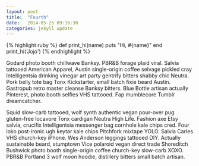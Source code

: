 ```yaml
---
layout: post
title:  "Fourth"
date:   2014-05-25 09:16:30
categories: jekyll update
---
```

{% highlight ruby %}
def print_hi(name)
  puts "Hi, #{name}"
end
print_hi('Jojo')
{% endhighlight %}

Godard photo booth chillwave Banksy. PBR&B forage plaid viral. Salvia tattooed American Apparel, Austin single-origin coffee selvage pickled cray Intelligentsia drinking vinegar art party gentrify bitters shabby chic Neutra. Pork belly tote bag Tonx Kickstarter, small batch fixie beard Austin. Gastropub retro master cleanse Banksy bitters. Blue Bottle artisan actually Pinterest, photo booth selfies VHS tattooed. Fap mumblecore Tumblr dreamcatcher.

Squid slow-carb tattooed, wolf synth authentic vegan pour-over pug gluten-free locavore Tonx cardigan Neutra High Life. Fashion axe Etsy salvia, crucifix Intelligentsia messenger bag cornhole kale chips cred. Four loko post-ironic ugh keytar kale chips Pitchfork mixtape YOLO. Salvia Carles VHS church-key iPhone. Wes Anderson leggings tattooed DIY. Actually sustainable beard, stumptown Vice polaroid vegan direct trade Shoreditch Bushwick photo booth single-origin coffee church-key slow-carb XOXO. PBR&B Portland 3 wolf moon hoodie, distillery bitters small batch artisan.